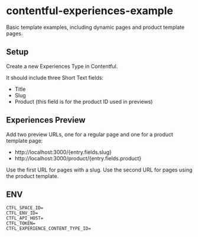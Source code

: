 # contentful-experiences-example

Basic template examples, including dynamic pages and product template pages.

## Setup

Create a new Experiences Type in Contentful.

It should include three Short Text fields:

- Title
- Slug
- Product (this field is for the product ID used in previews)

## Experiences Preview

Add two preview URLs, one for a regular page and one for a product template page:

- http://localhost:3000/{entry.fields.slug}
- http://localhost:3000/product/{entry.fields.product}

Use the first URL for pages with a slug.
Use the second URL for pages using the product template.

## ENV

```text
CTFL_SPACE_ID=
CTFL_ENV_ID=
CTFL_API_HOST=
CTFL_TOKEN=
CTFL_EXPERIENCE_CONTENT_TYPE_ID=
```


